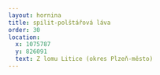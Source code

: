```yaml
---
layout: hornina
title: spilit-polštářová láva
order: 30
location:
  x: 1075787
  y: 826091
  text: Z lomu Litice (okres Plzeň-město)
---
```


